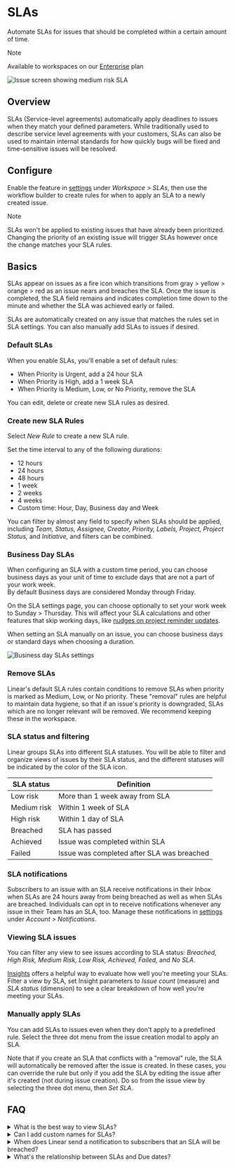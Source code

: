 # SLAs

Automate SLAs for issues that should be completed within a certain amount of time.

> [!NOTE]
> Available to workspaces on our [Enterprise](https://linear.app/pricing) plan

![Issue screen showing medium risk SLA](https://webassets.linear.app/images/ornj730p/production/4a4f4ec90f50960a3dee7dc7211d4e013c2a67e1-1652x895.png?q=95&auto=format&dpr=2)

## Overview

SLAs (Service-level agreements) automatically apply deadlines to issues when they match your defined parameters. While traditionally used to describe service level agreements with your customers, SLAs can also be used to maintain internal standards for how quickly bugs will be fixed and time-sensitive issues will be resolved. 

## Configure

Enable the feature in [settings](https://linear.app/settings/sla) under _Workspace > SLAs_, then use the workflow builder to create rules for when to apply an SLA to a newly created issue. 

> [!NOTE]
> SLAs won't be applied to existing issues that have already been prioritized. Changing the priority of an existing issue will trigger SLAs however once the change matches your SLA rules.

## Basics

SLAs appear on issues as a fire icon which transitions from gray > yellow > orange > red as an issue nears and breaches the SLA. Once the issue is completed, the SLA field remains and indicates completion time down to the minute and whether the SLA was achieved early or failed.

SLAs are automatically created on any issue that matches the rules set in SLA settings. You can also manually add SLAs to issues if desired.

### Default SLAs

When you enable SLAs, you'll enable a set of default rules:

* When Priority is Urgent, add a 24 hour SLA
* When Priority is High, add a 1 week SLA
* When Priority is Medium, Low, or No Priority, remove the SLA

You can edit, delete or create new SLA rules as desired. 

### Create new SLA Rules

Select _New Rule_ to create a new SLA rule. 

Set the time interval to any of the following durations:

* 12 hours
* 24 hours
* 48 hours
* 1 week
* 2 weeks
* 4 weeks
* Custom time: Hour, Day, Business day and Week

You can filter by almost any field to specify when SLAs should be applied, including _Team, Status, Assignee, Creator, Priority, Labels, Project, Project Status,_ and _Initiative,_ and filters can be combined.

### Business Day SLAs

When configuring an SLA with a custom time period, you can choose business days as your unit of time to exclude days that are not a part of your work week.  
By default Business days are considered Monday through Friday.  
  
On the SLA settings page, you can choose optionally to set your work week to  Sunday > Thursday. This will affect your SLA calculations and other features that  skip working days, like [nudges on project reminder updates](https://linear.app/docs/initiative-and-project-updates#initiative-and-project-update-reminders).   
  
When setting an SLA manually on an issue, you can choose business days or standard days when choosing a duration.

![Business day SLAs settings](https://webassets.linear.app/images/ornj730p/production/e283f7d5b724f3799af272452405906eda894830-1776x696.png?q=95&auto=format&dpr=2)

### Remove SLAs

Linear's default SLA rules contain conditions to remove SLAs when priority is marked as Medium, Low, or No priority. These "removal" rules are helpful to maintain data hygiene, so that if an issue's priority is downgraded, SLAs which are no longer relevant will be removed. We recommend keeping these in the workspace.

### SLA status and filtering

Linear groups SLAs into different SLA statuses. You will be able to filter and organize views of issues by their SLA status, and the different statuses will be indicated by the color of the SLA icon. 

SLA status | Definition
--- | ---
Low risk | More than 1 week away from SLA
Medium risk | Within 1 week of SLA
High risk | Within 1 day of SLA
Breached | SLA has passed
Achieved | Issue was completed within SLA
Failed | Issue was completed after SLA was breached

### SLA notifications

Subscribers to an issue with an SLA receive notifications in their Inbox when SLAs are 24 hours away from being breached as well as when SLAs are breached. Individuals can opt in to receive notifications whenever any issue in their Team has an SLA, too. Manage these notifications in [settings](https://linear.app/settings/account/notifications) under _Account > Notifications_. 

### Viewing SLA issues

You can filter any view to see issues according to SLA status: _Breached, High Risk, Medium Risk, Low Risk, Achieved, Failed,_ and _No SLA._

[Insights](https://linear.app/docs/insights) offers a helpful way to evaluate how well you're meeting your SLAs. Filter a view by SLA, set Insight parameters to _Issue count_ (measure) and _SLA status_ (dimension) to see a clear breakdown of how well you're meeting your SLAs. 

### Manually apply SLAs

You can add SLAs to issues even when they don't apply to a predefined rule. Select the three dot menu from the issue creation modal to apply an SLA. 

Note that if you create an SLA that conflicts with a "removal" rule, the SLA will automatically be removed after the issue is created. In these cases, you can override the rule but only if you add the SLA by editing the issue after it's created (not during issue creation). Do so from the issue view by selecting the three dot menu, then _Set SLA_.  

## FAQ

<details>
<summary>What is the best way to view SLAs?</summary>
We recommend creating a custom view filtered down to issues that contain SLAs. You can group the view by SLA status and also use Insights to explore the data.
</details>

<details>
<summary>Can I add custom names for SLAs?</summary>
No, we do not offer custom naming for SLAs.
</details>

<details>
<summary>When does Linear send a notification to subscribers that an SLA will be breached?</summary>
Subscribers will be notified 24 hours prior to a potential SLA breach.
</details>

<details>
<summary>What's the relationship between SLAs and Due dates?</summary>
An issue may use either due dates or an SLA, but not both. If an issue has a due date and then has an SLA applied, the due date will be replaced by the SLA
</details>